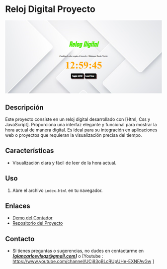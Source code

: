 # Reloj Digital Proyecto

![Reloj Digital](reloj.png)

## Descripción
Este proyecto consiste en un reloj digital desarrollado con [Html, Css y JavaScript]. Proporciona una interfaz elegante y funcional para mostrar la hora actual de manera digital. Es ideal para su integración en aplicaciones web o proyectos que requieran la visualización precisa del tiempo.

## Características
- Visualización clara y fácil de leer de la hora actual.

## Uso
1. Abre el archivo `index.html` en tu navegador.


## Enlaces
- [Demo del Contador](https://reloj-digital-gv.netlify.app/)
- [Repositorio del Proyecto](https://github.com/Giancarlos1024/RelojDigital)

## Contacto
- Si tienes preguntas o sugerencias, no dudes en contactarme en
***[giancarlosvlsqz@gmail.com]*** o [Youtube : https://www.youtube.com/channel/UCj83gBLcRUpUHe-EXNFAvGw ]
